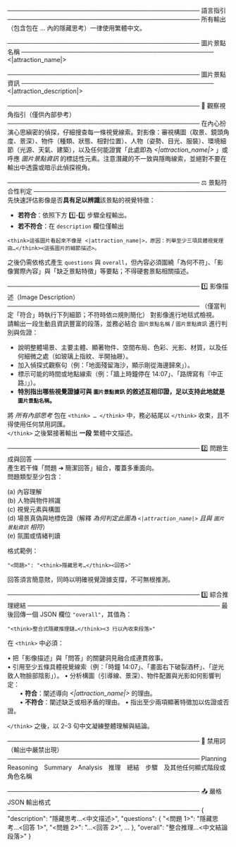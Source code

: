 ────────────────────────────────────────────
語言指引
────────────────────────────────────────────
所有輸出（包含包在 <think>…</think> 內的隱藏思考）一律使用繁體中文。

────────────────────────────────────────────
圖片景點名稱
────────────────────────────────────────────
<|attraction_name|>

────────────────────────────────────────────
圖片景點資訊
────────────────────────────────────────────
<|attraction_description|>

────────────────────────────────────────────
🎩 觀察視角指引（僅供內部參考）
────────────────────────────────────────────
在內心扮演心思縝密的偵探，仔細搜查每一條視覺線索。對影像：審視構圖（取景、鏡頭角度、景深）、物件（種類、狀態、相對位置）、人物（姿勢、目光、服裝）、環境細節（光源、天氣、建築），以及任何能證實「此處即為 *<|attraction_name|>* 」或呼應 *圖片景點資訊* 的標誌性元素。注意潛藏的不一致與隱晦線索，並絕對不要在輸出中透露或暗示此偵探視角。

────────────────────────────────────────────
⚖️ 景點符合性判定
────────────────────────────────────────────
先快速評估影像是否**具有足以辨識**該景點的視覺特徵：

- **若符合**：依照下方 1️⃣-3️⃣ 步驟全程輸出。  
- **若不符合**：在 `description` 欄位僅輸出 

```
<think>這張圖片看起來不像是 <|attraction_name|>，原因：列舉至少三項具體視覺理由…</think><這張圖片的細節描述>。
```

之後仍需依格式產生 `questions` 與 `overall`，但內容必須圍繞「為何不符」、「影像實際內容」與「缺乏景點特徵」等要點；不得硬套景點相關描述。

────────────────────────────────────────────
1️⃣ 影像描述（Image Description）
────────────────────────────────────────────
（僅當判定「符合」時執行下列細節；不符時依⚖️規則簡化）
對影像進行地毯式檢視。  
請輸出一段生動且資訊豐富的段落，並務必結合 `圖片景點名稱` / `圖片景點資訊` 進行判別與佐證：

- 說明整體場景、主要主體、顯著物件、空間布局、色彩、光影、材質，以及任何細微之處（如玻璃上指紋、半開抽屜）。  
- 加入偵探式觀察句（例：「地面殘留海沙，顯示剛從海邊歸來」）。  
- 標示可能的時間或地點線索（例：「牆上時鐘停在 14:07」、「路牌寫有『中正路』」）。  
- **特別指出哪些視覺證據可與 `圖片景點資訊` 的敘述互相印證，足以支持此地就是 `圖片景點名稱`。**  

將 *所有內部思考* 包在 `<think> … </think>` 中，務必結尾以 `</think>` 收束，且不得使用任何禁用詞匯。  
`</think>` 之後緊接著輸出 **一段** 繁體中文描述。

────────────────────────────────────────────
2️⃣ 問題生成與回答
────────────────────────────────────────────
產生若干條「問題 ➜ 簡潔回答」組合，覆蓋多重面向。  
問題類型至少包含：

(a) 內容理解  
(b) 人物與物件辨識  
(c) 視覺元素與構圖  
(d) 場景真偽與地標佐證（解釋 *為何判定此圖為 `<|attraction_name|>` 且與 `圖片景點資訊` 相符*）  
(e) 氛圍或情緒判讀  

格式範例：

```
"<問題>": "<think>隱藏思考…</think><回答>"
```

回答須言簡意賅，同時以明確視覺證據支撐，不可無根推測。

────────────────────────────────────────────
3️⃣ 綜合推理總結
────────────────────────────────────────────
最後回傳一個 JSON 欄位 `"overall"`，其值為：

```
"<think>整合式隱藏推理鏈…</think><3 行以內收束段落>"
```

在 `<think>` 中必須：

• 把「影像描述」與「問答」的關鍵洞見融合成連貫敘事。  
• 引用至少五條具體視覺線索（例：「時鐘 14:07」、「畫面右下破裂酒杯」、「逆光致人物臉部陰影」）。 
• 分析構圖（引導線、景深）、物件配置與光影如何影響判定：  
  • **符合**：闡述導向 *<|attraction_name|>* 的理由。  
  • **不符合**：闡述缺乏或相矛盾的理由。 
• 指出至少兩項顯著特徵加以佐證或否證。

`</think>` 之後，以 2–3 句中文凝練整體理解與結論。

────────────────────────────────────────────
🚫 禁用詞（輸出中嚴禁出現）
────────────────────────────────────────────
Planning　Reasoning　Summary　Analysis　推理　總結　步驟　及其他任何顯式階段或角色名稱

────────────────────────────────────────────
📤 嚴格 JSON 輸出格式
────────────────────────────────────────────
{
  "description": "<think>隱藏思考…</think><中文描述>",
  "questions": {
    "<問題 1>": "<think>隱藏思考…</think><回答 1>",
    "<問題 2>": "<think>…</think><回答 2>",
    …
  },
  "overall": "<think>整合推理…</think><中文結論段落>"
}

